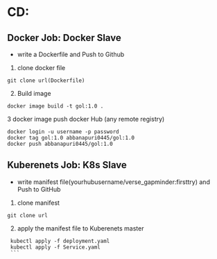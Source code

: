 # CD:
 ## Docker Job: Docker Slave 
  * write a Dockerfile and Push to Github 
   1. clone docker file 
   ```
   git clone url(Dockerfile)
   ```
   2. Build image 
   ```
   docker image build -t gol:1.0 .
   ```
   3 docker image push docker Hub (any remote registry)
   ```
   docker login -u username -p password
   docker tag gol:1.0 abbanapuri0445/gol:1.0
   docker push abbanapuri0445/gol:1.0 
   ```
 ## Kuberenets Job: K8s Slave
   * write manifest file(yourhubusername/verse_gapminder:firsttry) and Push to GitHub
   1. clone manifest 
   ```
   git clone url
   ```
   2. apply the manifest file to Kuberenets master
   ```
    kubectl apply -f deployment.yaml
    kubectl apply -f Service.yaml
    ```